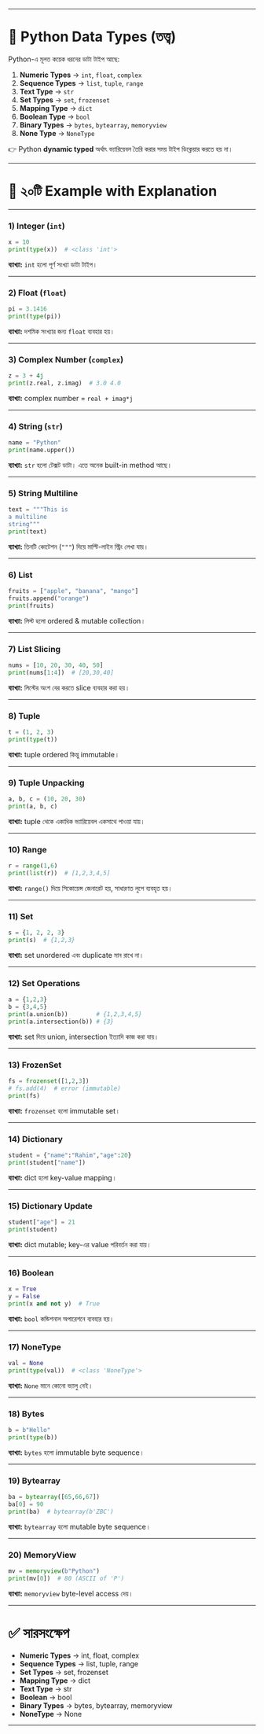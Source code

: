 
---

# 🔹 Python Data Types (তত্ত্ব)

Python-এ মূলত কয়েক ধরনের ডাটা টাইপ আছে:

1. **Numeric Types** → `int`, `float`, `complex`
2. **Sequence Types** → `list`, `tuple`, `range`
3. **Text Type** → `str`
4. **Set Types** → `set`, `frozenset`
5. **Mapping Type** → `dict`
6. **Boolean Type** → `bool`
7. **Binary Types** → `bytes`, `bytearray`, `memoryview`
8. **None Type** → `NoneType`

👉 Python **dynamic typed** অর্থাৎ ভ্যারিয়েবল তৈরি করার সময় টাইপ ডিক্লেয়ার করতে হয় না।

---

# 🔹 ২০টি Example with Explanation

---

### 1) Integer (`int`)

```python
x = 10
print(type(x))  # <class 'int'>
```

**ব্যাখ্যা:** `int` হলো পূর্ণ সংখ্যা ডাটা টাইপ।

---

### 2) Float (`float`)

```python
pi = 3.1416
print(type(pi))
```

**ব্যাখ্যা:** দশমিক সংখ্যার জন্য `float` ব্যবহার হয়।

---

### 3) Complex Number (`complex`)

```python
z = 3 + 4j
print(z.real, z.imag)  # 3.0 4.0
```

**ব্যাখ্যা:** complex number = `real + imag*j`

---

### 4) String (`str`)

```python
name = "Python"
print(name.upper())
```

**ব্যাখ্যা:** `str` হলো টেক্সট ডাটা। এতে অনেক built-in method আছে।

---

### 5) String Multiline

```python
text = """This is
a multiline
string"""
print(text)
```

**ব্যাখ্যা:** তিনটি কোটেশন (`"""`) দিয়ে মাল্টি-লাইন স্ট্রিং লেখা যায়।

---

### 6) List

```python
fruits = ["apple", "banana", "mango"]
fruits.append("orange")
print(fruits)
```

**ব্যাখ্যা:** লিস্ট হলো ordered & mutable collection।

---

### 7) List Slicing

```python
nums = [10, 20, 30, 40, 50]
print(nums[1:4])  # [20,30,40]
```

**ব্যাখ্যা:** লিস্টের অংশ বের করতে slice ব্যবহার করা হয়।

---

### 8) Tuple

```python
t = (1, 2, 3)
print(type(t))
```

**ব্যাখ্যা:** tuple ordered কিন্তু immutable।

---

### 9) Tuple Unpacking

```python
a, b, c = (10, 20, 30)
print(a, b, c)
```

**ব্যাখ্যা:** tuple থেকে একাধিক ভ্যারিয়েবল একসাথে পাওয়া যায়।

---

### 10) Range

```python
r = range(1,6)
print(list(r))  # [1,2,3,4,5]
```

**ব্যাখ্যা:** `range()` দিয়ে সিকোয়েন্স জেনারেট হয়, সাধারণত লুপে ব্যবহৃত হয়।

---

### 11) Set

```python
s = {1, 2, 2, 3}
print(s)  # {1,2,3}
```

**ব্যাখ্যা:** set unordered এবং duplicate মান রাখে না।

---

### 12) Set Operations

```python
a = {1,2,3}
b = {3,4,5}
print(a.union(b))        # {1,2,3,4,5}
print(a.intersection(b)) # {3}
```

**ব্যাখ্যা:** set দিয়ে union, intersection ইত্যাদি কাজ করা যায়।

---

### 13) FrozenSet

```python
fs = frozenset([1,2,3])
# fs.add(4)  # error (immutable)
print(fs)
```

**ব্যাখ্যা:** `frozenset` হলো immutable set।

---

### 14) Dictionary

```python
student = {"name":"Rahim","age":20}
print(student["name"])
```

**ব্যাখ্যা:** dict হলো key-value mapping।

---

### 15) Dictionary Update

```python
student["age"] = 21
print(student)
```

**ব্যাখ্যা:** dict mutable; key-এর value পরিবর্তন করা যায়।

---

### 16) Boolean

```python
x = True
y = False
print(x and not y)  # True
```

**ব্যাখ্যা:** `bool` কন্ডিশনাল অপারেশনে ব্যবহার হয়।

---

### 17) NoneType

```python
val = None
print(type(val))  # <class 'NoneType'>
```

**ব্যাখ্যা:** `None` মানে কোনো ভ্যালু নেই।

---

### 18) Bytes

```python
b = b"Hello"
print(type(b))
```

**ব্যাখ্যা:** `bytes` হলো immutable byte sequence।

---

### 19) Bytearray

```python
ba = bytearray([65,66,67])
ba[0] = 90
print(ba)  # bytearray(b'ZBC')
```

**ব্যাখ্যা:** `bytearray` হলো mutable byte sequence।

---

### 20) MemoryView

```python
mv = memoryview(b"Python")
print(mv[0])  # 80 (ASCII of 'P')
```

**ব্যাখ্যা:** `memoryview` byte-level access দেয়।

---

# ✅ সারসংক্ষেপ

* **Numeric Types** → int, float, complex
* **Sequence Types** → list, tuple, range
* **Set Types** → set, frozenset
* **Mapping Type** → dict
* **Text Type** → str
* **Boolean** → bool
* **Binary Types** → bytes, bytearray, memoryview
* **NoneType** → None

---


